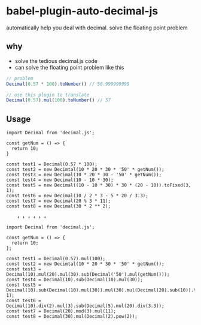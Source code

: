 # babel-plugin-auto-decimal-js
automatically help you deal with decimal. 
solve the floating point problem

## why
- solve the tedious decimal.js code
- can solve the floating point problem like this

```javascript
// problem
Decimal(0.57 * 100).toNumber() // 56.999999999

// use this plugin to translate
Decimal(0.57).mul(100).toNumber() // 57
```

## Usage
```
import Decimal from 'decimal.js';

const getNum = () => {
  return 10;
}

const test1 = Decimal(0.57 * 100);
const test2 = new Decimtal(10 * 20 * 30 * '50' * getNum());
const test3 = new Decimal(10 * 20 * 30 - '50' * getNum());
const test4 = new Decimal(10 - 10 * 30);
const test5 = new Decimal((10 - 10 * 30) * 30 * (20 - 10)).toFixed(3, 1);
const test6 = new Decimal(10 / 2 * 3 - 5 * 20 / 3.3);
const test7 = new Decimal(20 % 3 * 11);
const test8 = new Decimal(30 * 2 ** 2);

    ↓ ↓ ↓ ↓ ↓ ↓
    
import Decimal from 'decimal.js';

const getNum = () => {
  return 10;
};

const test1 = Decimal(0.57).mul(100);
const test2 = new Decimtal(10 * 20 * 30 * '50' * getNum());
const test3 = Decimal(10).mul(20).mul(30).sub(Decimal('50').mul(getNum()));
const test4 = Decimal(10).sub(Decimal(10).mul(30));
const test5 = Decimal(10).sub(Decimal(10).mul(30)).mul(30).mul(Decimal(20).sub(10)).toFixed(3, 1);
const test6 = Decimal(10).div(2).mul(3).sub(Decimal(5).mul(20).div(3.3));
const test7 = Decimal(20).mod(3).mul(11);
const test8 = Decimal(30).mul(Decimal(2).pow(2));